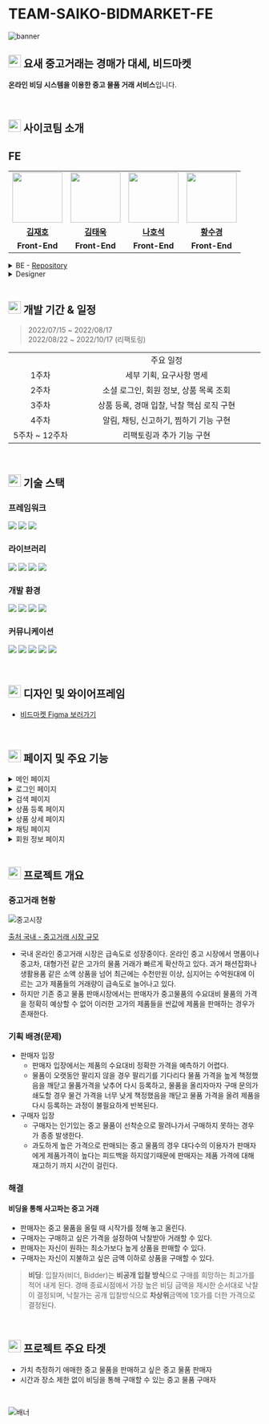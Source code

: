 # TEAM-SAIKO-BIDMARKET-FE

![banner](https://user-images.githubusercontent.com/50071076/184594236-ab66f09a-aa2b-4187-9e17-b96f85dfe974.jpg)

## <img height="25px" src="https://user-images.githubusercontent.com/50071076/184506573-ed624123-2e8f-430c-9165-0bce79d1e13d.png" /> 요새 중고거래는 경매가 대세, 비드마켓

**온라인 비딩 시스템을 이용한 중고 물품 거래 서비스**입니다.

<br/>

## <img height="25px" src="https://user-images.githubusercontent.com/50071076/184506573-ed624123-2e8f-430c-9165-0bce79d1e13d.png" /> 사이코팀 소개

## FE

<table>
  <tr>
    <td>
      <a href="https://github.com/wogha95">
        <img src="https://avatars.githubusercontent.com/u/75886763?v=4" width="100px" />
      </a>
    </td>
    <td>
      <a href="https://github.com/taewook1">
        <img src="https://avatars.githubusercontent.com/u/67237560?v=4" width="100px" />
      </a>
    </td>
    <td>
      <a href="https://github.com/HoseokNa">
        <img src="https://avatars.githubusercontent.com/u/16220817?v=4" width="100px" />
      </a>
    </td>
    <td>
      <a href="https://github.com/sukyeongh">
        <img src="https://avatars.githubusercontent.com/u/50071076?v=4" width="100px" />
      </a>
    </td>
  </tr>
  <tr>
    <td align="center"><b><a href="https://github.com/wogha95">김재호</a></b></td>
    <td align="center"><b><a href="https://github.com/taewook1">김태욱</a></b></td>
    <td align="center"><b><a href="https://github.com/HoseokNa">나호석</a></b></td>
    <td align="center"><b><a href="https://github.com/sukyeongh">황수경</a></b></td>
  </tr>
  <tr>
    <td align="center"><b>Front-End</b></td>
    <td align="center"><b>Front-End</b></td>
    <td align="center"><b>Front-End</b></td>
    <td align="center"><b>Front-End</b></td>
  </tr>
</table>

<details>
<summary>
 BE - <a href="https://github.com/prgrms-web-devcourse/Team-Saiko-BidMarket-BE">Repository</a>
</summary>
<table>
  <tr>
    <td>
      <a href="https://github.com/dojinyou">
        <img src="https://avatars.githubusercontent.com/u/61923768?v=4" width="100px" />
      </a>
    </td>
    <td>
      <a href="https://github.com/UJ15">
        <img src="https://avatars.githubusercontent.com/u/57293011?v=4" width="100px" />
      </a>
    </td>
    <td>
      <a href="https://github.com/ecvheo1">
        <img src="https://avatars.githubusercontent.com/u/78195316?v=4" width="100px" />
      </a>
    </td>
    <td>
      <a href="https://github.com/waterfogSW">
        <img src="https://avatars.githubusercontent.com/u/28651727?v=4" width="100px" />
      </a>
    </td>
    <td>
      <a href="https://github.com/gkdud583">
        <img src="https://avatars.githubusercontent.com/u/60775067?v=4" width="100px" />
      </a>
    </td>
  </tr>
   <tr>
    <td align="center"><b><a href="https://github.com/dojinyou">유도진</a></b></td>
    <td align="center"><b><a href="https://github.com/UJ15">유재희</a></b></td>
    <td align="center"><b><a href="https://github.com/ecvheo1">류영준</a></b></td>
    <td align="center"><b><a href="https://github.com/waterfogSW">김산</a></b></td>
    <td align="center"><b><a href="https://github.com/gkdud583">정하영</a></b></td>
  </tr>
  <tr>
    <td align="center"><b>Back-End</b></td>
    <td align="center"><b>Back-End</b></td>
    <td align="center"><b>Back-End</b></td>
    <td align="center"><b>Back-End</b></td>
    <td align="center"><b>Back-End</b></td>
  </tr>
</table>  
</details>


<details>
<summary>
  Designer
</summary>
<table>
  <tr>
    <td>
      <img src="https://ca.slack-edge.com/T03S7V29UPJ-U03RX12ESP3-86a11c76c0d2-512" width="100px" />
    </td>
  </tr>
   <tr>
    <td align="center"><b>김샛별</b></td>
  </tr>
  <tr>
    <td align="center"><b>디자이너</b></td>
  </tr>
</table>
</details>


<br/>

## <img height="25px" src="https://user-images.githubusercontent.com/50071076/184506573-ed624123-2e8f-430c-9165-0bce79d1e13d.png" /> 개발 기간 & 일정

> 2022/07/15 ~ 2022/08/17   
> 2022/08/22 ~ 2022/10/17 (리팩토링)

<table>
  <tr>
    <td align="center" width="150px"></td>
    <td align="center" width="500px">주요 일정</td>
  </tr>
  <tr>
    <td align="center">1주차</td>
    <td align="center">세부 기획, 요구사항 명세</td>
  </tr>
  <tr>
    <td align="center">2주차</td>
    <td align="center">소셜 로그인, 회원 정보, 상품 목록 조회</td>
  </tr>
  <tr>
    <td align="center">3주차</td>
    <td align="center">상품 등록, 경매 입찰, 낙찰 핵심 로직 구현</td>
  </tr>
  <tr>
    <td align="center">4주차</td>
    <td align="center">알림, 채팅, 신고하기, 찜하기 기능 구현</td>
  </tr>
  <tr>
    <td align="center">5주차 ~ 12주차</td>
    <td align="center">리팩토링과 추가 기능 구현</td>
  </tr>
</table>

<br/>

## <img height="25px" src="https://user-images.githubusercontent.com/50071076/184506573-ed624123-2e8f-430c-9165-0bce79d1e13d.png" /> 기술 스택

### 프레임워크

<img src="https://img.shields.io/badge/Typescript-4.7.4-3776AB?style=for-the-badge"> <img src="https://img.shields.io/badge/React-18.2.0-61DAFB?style=for-the-badge"> <img src="https://img.shields.io/badge/Next.js-12.2.3-000000?style=for-the-badge">

### 라이브러리

<img src="https://img.shields.io/badge/React Query-4.0.10-FF4154?style=for-the-badge"> <img src="https://img.shields.io/badge/Eslint-8.20.0-4B32C3?style=for-the-badge"> <img src="https://img.shields.io/badge/Prettier-2.7.1-F7B93E?style=for-the-badge"> <img src="https://img.shields.io/badge/Chakra UI-2.0.4-319795?style=for-the-badge">

### 개발 환경

<img src="https://img.shields.io/badge/VSCODE-007ACC?style=for-the-badge&logo=visual studio code&logoColor=white"> <img src="https://img.shields.io/badge/NPM-^8-CB3837?style=for-the-badge"> <img src="https://img.shields.io/badge/Node.js-^16-339933?style=for-the-badge"> <img src="https://img.shields.io/badge/Webpack-^5-8DD6F9?style=for-the-badge">

### 커뮤니케이션

<img src="https://img.shields.io/badge/jira-%230052CC.svg?&style=for-the-badge&logo=jira&logoColor=white" /> <img src="https://img.shields.io/badge/Notion-000000?style=for-the-badge&logo=Notion&logoColor=white"> <img src="https://img.shields.io/badge/Slack-4A154B?style=for-the-badge&logo=Slack&logoColor=white"> <img src="https://img.shields.io/badge/Discord-5865F2?style=for-the-badge&logo=Discord&logoColor=white"> <img src="https://img.shields.io/badge/Figma-F24E1E?style=for-the-badge&logo=Figma&logoColor=white">

<br />

## <img height="25px" src="https://user-images.githubusercontent.com/50071076/184506573-ed624123-2e8f-430c-9165-0bce79d1e13d.png" /> 디자인 및 와이어프레임

- [비드마켓 Figma 보러가기](https://www.figma.com/file/bKGr5M3qtpqkE9FRBq6Sax/%EB%B9%84%EB%93%9C%EB%A7%88%EC%BC%93?node-id=0%3A1)

<br />

## <img height="25px" src="https://user-images.githubusercontent.com/50071076/184506573-ed624123-2e8f-430c-9165-0bce79d1e13d.png" /> 페이지 및 주요 기능

<details>
<summary>
  메인 페이지
</summary>
<ul>
  <li>무한 스크롤</li>
  
  https://user-images.githubusercontent.com/75886763/204949228-e4a8af96-a7ea-47f3-9077-efcd43490bbb.mov
  
  
</ul>
</details>

<details>
<summary>
  로그인 페이지
</summary>
<ul>
  <li>권한이 없는 기능, 페이지 접근시 로그인 페이지로 안내</li>

https://user-images.githubusercontent.com/75886763/204952614-c968e570-375d-4fd0-91d9-5ce6f5be5fbd.mov


</ul>
</details>

<details>
<summary>
  검색 페이지
</summary>
<ul>
  <li>키워드 검색</li>

https://user-images.githubusercontent.com/75886763/204949659-f8e27b2d-92b6-4c01-9c24-bfa250aed7c9.mov


  <li>정렬 필터링</li>

https://user-images.githubusercontent.com/75886763/204949694-cac20daa-d677-4a7a-83c6-51bd27da28de.mov


  <li>카테고리 필터링</li>

https://user-images.githubusercontent.com/75886763/204949700-9c9b546a-bf1b-4056-bb79-acd1d7cccb60.mov


  <li>낙찰 여부에 따른 필터링</li>

https://user-images.githubusercontent.com/75886763/204949717-c1cf603e-553d-4b01-a92f-56c5e404ce41.mp4


</ul>
</details>

<details>
<summary>
  상품 등록 페이지
</summary>
<ul>
  <li>사진 등록</li>
  <li>상품 금액, 카테고리, 지역, 설명 작성</li>
  <li>필수 입력칸 미작성하였는지 확인 기능</li>

https://user-images.githubusercontent.com/75886763/204950181-1c987fda-b53b-4b8d-b29f-56cc6e517760.mov

</ul>
</details>

<details>
<summary>
  상품 상세 페이지
</summary>
<ul>
  <li>사진 넘기기 기능</li>
  
https://user-images.githubusercontent.com/75886763/204952004-e8cdf979-5e88-4636-a68e-a4f8bccc5d78.mp4


  <li>남은 시간 타이머 기능</li>

https://user-images.githubusercontent.com/75886763/204950517-e9320327-0bd9-45e4-87df-ee7d411280ed.mov


  <li>정상적인 입찰가 입력 확인 기능</li>

https://user-images.githubusercontent.com/75886763/204950595-8d8b13d1-4027-4179-96e7-ea18ce8de8cb.mp4



https://user-images.githubusercontent.com/75886763/204950600-924c372b-f2e4-4ca1-a726-f2dc0b7263bd.mp4


  <li>입찰 완료</li>

https://user-images.githubusercontent.com/75886763/204950661-a3d0d8d1-36fe-4527-94cf-714492ebd3ce.mp4


  <li>입찰 종료 및 낙찰까지 1분 대기 안내</li>

https://user-images.githubusercontent.com/75886763/204950693-6e94c39a-56c8-42fa-84e4-436d76f64bdb.mp4


  <li>낙찰 완료 (+ 알림 기능)</li>

https://user-images.githubusercontent.com/75886763/204950738-f9db6932-b75e-49e0-8d2a-bb170711143f.mp4


  <li>입찰자 없이 종료된 경우 재등록 안내</li>

https://user-images.githubusercontent.com/75886763/204951462-3ac32932-3c1e-4fc8-bfe1-a984f76d8f1c.mp4


</ul>
</details>

<details>
<summary>
  채팅 페이지
</summary>
<ul>
  <li>판매자와 낙찰자의 채팅 기능</li>

https://user-images.githubusercontent.com/75886763/204950757-dceb5023-9cef-4164-8816-9887dca680d1.mp4


</ul>
</details>

<details>
<summary>
  회원 정보 페이지
</summary>
<ul>
  <li>계정(+ 로그인)에 따른 회원 정보 페이지</li>

https://user-images.githubusercontent.com/75886763/204950980-2df9e52f-ceda-4e07-9a8b-978baf235dca.mp4


  <li>회원의 판매 상품 목록, 입찰 상품 목록, 찜한 상품 목록</li>
  
https://user-images.githubusercontent.com/75886763/204950822-0e208895-da52-4b50-96ef-69f8098f80b9.mov



https://user-images.githubusercontent.com/75886763/204950827-6a130bbb-3e5e-411e-a337-2c9d68111224.mov


  <li>회원 신고 기능</li>

https://user-images.githubusercontent.com/75886763/204950918-249032ed-ddaf-43dc-ab28-0ae0b9292d29.mov


  <li>회원 정보 변경 기능 (프로필 사진, 닉네임)</li>

https://user-images.githubusercontent.com/75886763/204950858-f4791848-f692-4110-a14a-7a4cffa43e2d.mov


  <li>계정 설정 기능 (로그아웃, 회원탈퇴)</li>

https://user-images.githubusercontent.com/75886763/204950849-6fb56e33-2c1b-44c2-bf09-bee8814062dc.mov


</ul>
</details>

<br />

## <img height="25px" src="https://user-images.githubusercontent.com/50071076/184506573-ed624123-2e8f-430c-9165-0bce79d1e13d.png" /> 프로젝트 개요

### 중고거래 현황

![중고시장](https://thumb.mt.co.kr/06/2021/08/2021080212122825737_1.jpg/dims/optimize/)

[출처 국내 - 중고거래 시장 규모](https://news.mt.co.kr/mtview.php?no=2021080212122825737)

- 국내 온라인 중고거래 시장은 급속도로 성장중이다. 온라인 중고 시장에서 명품이나 중고차, 대형가전 같은 고가의 물품 거래가 빠르게 확산하고 있다. 과거 패션잡화나 생활용품 같은 소액 상품을 넘어 최근에는 수천만원 이상, 심지어는 수억원대에 이르는 고가 제품들의 거래량이 급속도로 늘어나고 있다.
- 하지만 기존 중고 물품 판매시장에서는 판매자가 중고물품의 수요대비 물품의 가격을 정확히 예상할 수 없어 이러한 고가의 제품들을 싼값에 제품을 판매하는 경우가 존재한다.

### 기획 배경(문제)

- 판매자 입장
  - 판매자 입장에서는 제품의 수요대비 정확한 가격을 예측하기 어렵다.
  - 물품이 오랫동안 팔리지 않을 경우 팔리기를 기다리다 물품 가격을 높게 책정했음을 깨닫고 물품가격을 낮추어 다시 등록하고, 물품을 올리자마자 구매 문의가 쇄도할 경우 물건 가격을 너무 낮게 책정했음을 깨닫고 물품 가격을 올려 제품을 다시 등록하는 과정이 불필요하게 반복된다.
- 구매자 입장
  - 구매자는 인기있는 중고 물품이 선착순으로 팔려나가서 구매하지 못하는 경우가 종종 발생한다.
  - 과도하게 높은 가격으로 판매되는 중고 물품의 경우 대다수의 이용자가 판매자에게 제품가격이 높다는 피드백을 하지않기때문에 판매자는 제품 가격에 대해 재고하기 까지 시간이 걸린다.

### 해결

#### 비딩을 통해 사고파는 중고 거래

- 판매자는 중고 물품을 올릴 때 시작가를 정해 놓고 올린다.
- 구매자는 구매하고 싶은 가격을 설정하여 낙찰받아 거래할 수 있다.
- 판매자는 자신이 원하는 최소가보다 높게 상품을 판매할 수 있다.
- 구매자는 자신이 지불하고 싶은 금액 이하로 상품을 구매할 수 있다.

> **비딩**: 입찰자(비더, Bidder)는 **비공개 입찰 방식**으로 구매를 희망하는 최고가를 적어 내게 된다. 경매 종료시점에서 가장 높은 비딩 금액을 제시한 순서대로 낙찰이 결정되며, 낙찰가는 공개 입찰방식으로 **차상위**금액에 1호가를 더한 가격으로 결정된다.

<br/>

## <img height="25px" src="https://user-images.githubusercontent.com/50071076/184506573-ed624123-2e8f-430c-9165-0bce79d1e13d.png" /> 프로젝트 주요 타겟

- 가치 측정하기 애매한 중고 물품을 판매하고 싶은 중고 물품 판매자
- 시간과 장소 제한 없이 비딩을 통해 구매할 수 있는 중고 물품 구매자

<br/>

![배너](https://user-images.githubusercontent.com/50071076/184588485-b4dbad6d-8805-4937-b99f-1ff5b0cdcad1.jpg)
